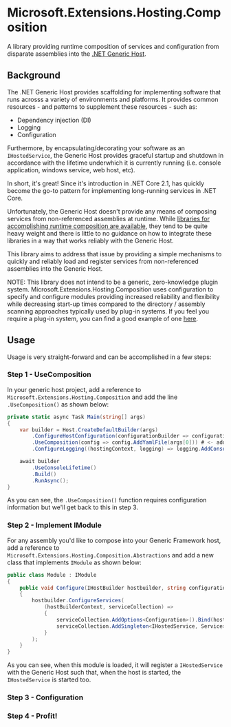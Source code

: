﻿# Microsoft.Extensions.Hosting.Composition

A library providing runtime composition of services and configuration from disparate assemblies into the [.NET Generic Host](https://docs.microsoft.com/en-us/aspnet/core/fundamentals/host/generic-host?view=aspnetcore-3.0).

## Background

The .NET Generic Host provides scaffolding for implementing software that runs acrosss a variety of environments and platforms. It provides common resources - and patterns to supplement these resources - such as:

  * Dependency injection (DI)
  * Logging
  * Configuration

Furthermore, by encapsulating/decorating your software as an `IHostedService`, the Generic Host provides graceful startup and shutdown in accordance with the lifetime underwhich it is currently running (i.e. console application, windows service, web host, etc).

In short, it's great! Since it's introduction in .NET Core 2.1, has quickly become the go-to pattern for implementing long-running services in .NET Core.

Unfortunately, the Generic Host doesn't provide any means of composing services from non-referenced assemblies at runtime. While [libraries for accomplishing runtime composition are available](https://www.nuget.org/packages/System.Composition.Runtime/), they tend to be quite heavy weight and there is little to no guidance on how to integrate these libraries in a way that works reliably with the Generic Host.

This library aims to address that issue by providing a simple mechanisms to quickly and reliably load and register services from non-referenced assemblies into the Generic Host.

NOTE: This library does not intend to be a generic, zero-knowledge plugin system. Microsoft.Extensions.Hosting.Composition uses configuration to specify and configure modules providing increased reliability and flexibility while decreasing start-up times compared to the directory / assembly scanning approaches typically used by plug-in systems. If you feel you require a plug-in system, you can find a good example of one [here](https://github.com/dapplo/Dapplo.Microsoft.Extensions.Hosting).

## Usage

Usage is very straight-forward and can be accomplished in a few steps:

### Step 1 - UseComposition

In your generic host project, add a reference to `Microsoft.Extensions.Hosting.Composition` and add the line `.UseComposition()` as shown below:

```c#
private static async Task Main(string[] args)
{
    var builder = Host.CreateDefaultBuilder(args)
        .ConfigureHostConfiguration(configurationBuilder => configurationBuilder.AddCommandLine(args))
        .UseComposition(config => config.AddYamlFile(args[0])) # <- add this line
        .ConfigureLogging((hostingContext, logging) => logging.AddConsole());

    await builder
        .UseConsoleLifetime()
        .Build()
        .RunAsync();
}
```

As you can see, the `.UseComposition()` function requires configuration information but we'll get back to this in step 3.

### Step 2 - Implement IModule

For any assembly you'd like to compose into your Generic Framework host, add a reference to `Microsoft.Extensions.Hosting.Composition.Abstractions` and add a new class that implements `IModule` as shown below:

```c#
public class Module : IModule
{
    public void Configure(IHostBuilder hostbuilder, string configurationSection)
    {
        hostbuilder.ConfigureServices(
            (hostBuilderContext, serviceCollection) =>
            {
                serviceCollection.AddOptions<Configuration>().Bind(hostBuilderContext.Configuration.GetSection(configurationSection));
                serviceCollection.AddSingleton<IHostedService, Service>();
            }
        );
    }
}
```

As you can see, when this module is loaded, it will register a `IHostedService` with the Generic Host such that, when the host is started, the `IHostedService` is started too.

### Step 3 - Configuration


### Step 4 - Profit!


